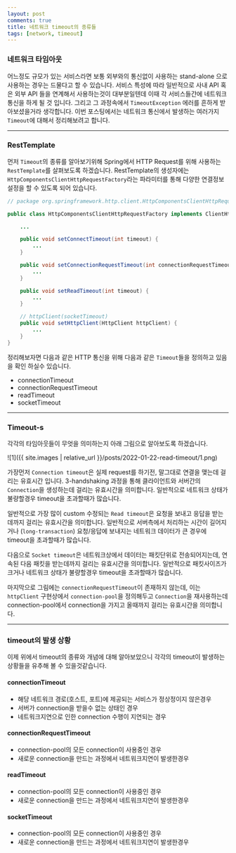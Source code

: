 ```yaml
---
layout: post
comments: true
title: 네트워크 timeout의 종류들
tags: [network, timeout]
---
```


### 네트워크 타임아웃

어느정도 규모가 있는 서비스라면 보통 외부와의 통신없이 사용하는 stand-alone 으로 사용하는 경우는 드물다고 할 수 있습니다. 서비스 특성에 따라 일반적으로 사내 API 혹은 외부 API 들을 연계해서 사용하는것이 대부분일텐데 이때 각 서비스들간에 네트워크 통신을 하게 될 것 입니다. 그리고 그 과정속에서 `TimeoutException` 에러를 흔하게 받아보셨을거라 생각합니다. 이번 포스팅에서는 네트워크 통신에서 발생하는 여러가지 `Timeout`에 대해서 정리해보려고 합니다.

---

### RestTemplate

먼저 `Timeout`의 종류를 알아보기위해 Spring에서 HTTP Request를 위해 사용하는 `RestTemplate`를 살펴보도록 하겠습니다. RestTemplate의 생성자에는 `HttpComponentsClientHttpRequestFactory`라는 파라미터를 통해 다양한 연결정보 설정을 할 수 있도록 되어 있습니다. 

```java
// package org.springframework.http.client.HttpComponentsClientHttpRequestFactory

public class HttpComponentsClientHttpRequestFactory implements ClientHttpRequestFactory, DisposableBean {

    ...

	public void setConnectTimeout(int timeout) {
        ...
	}

	public void setConnectionRequestTimeout(int connectionRequestTimeout) {
		...
	}

    public void setReadTimeout(int timeout) {
        ...
	}

    // httpClient(socketTimeout)
    public void setHttpClient(HttpClient httpClient) {
		...
	}
}
```

정리해보자면 다음과 같은 HTTP 통신을 위해 다음과 같은 `Timeout`들을 정의하고 있음을 확인 하실수 있습니다.

- connectionTimeout
- connectionRequestTimeout
- readTimeout
- socketTimeout

---

### Timeout-s

각각의 타임아웃들이 무엇을 의미하는지 아래 그림으로 알아보도록 하겠습니다.

![1]({{ site.images | relative_url }}/posts/2022-01-22-read-timeout/1.png)   

가장먼저 `Connection timeout`은 실제 request를 하기전, 말그대로 연결을 맺는데 걸리는 유효시간 입니다. 3-handshaking 과정을 통해 클라이언트와 서버간의 `Connection`을 생성하는데 걸리는 유효시간을 의미합니다. 일반적으로 네트워크 상태가 불량할경우 timeout을 초과할때가 많습니다.

일반적으로 가장 많이 custom 수정되는 `Read timeout`은 요청을 보내고 응답을 받는데까지 걸리는 유효시간을 의미합니다. 일반적으로 서버측에서 처리하는 시간이 길어지거나 (`long-transaction`) 요청/응답에 보내지는 네트워크 데이터가 큰 경우에 timeout을 초과할때가 많습니다.

다음으로 `Socket timeout`은 네트워크상에서 데이터는 패킷단위로 전송되어지는데, 연속된 다음 패킷을 받는데까지 걸리는 유효시간을 의미합니다. 일반적으로 패킷사이즈가 크거나 네트워크 상태가 불량할경우 timeout을 초과할때가 많습니다.

마지막으로 그림에는 `connectionRequestTimeout`이 존재하지 않는데, 이는 `httpClient` 구현상에서 `connection-pool`을 정의해두고 `Connection`을 재사용하는데 connection-pool에서 connection을 가지고 올때까지 걸리는 유효시간을 의미합니다.

---

### timeout의 발생 상황

이제 위에서 timeout의 종류와 개념에 대해 알아보았으니 각각의 timeout이 발생하는 상황들을 유추해 볼 수 있을것같습니다.

#### connectionTimeout
- 해당 네트워크 경로(호스트, 포트)에 제공되는 서비스가 정상정이지 않은경우
- 서버가 connection을 받을수 없는 상태인 경우
- 네트워크지연으로 인한 connection 수행이 지연되는 경우

#### connectionRequestTimeout
- connection-pool의 모든 connection이 사용중인 경우
- 새로운 connection을 만드는 과정에서 네트워크지연이 발생한경우

#### readTimeout
- connection-pool의 모든 connection이 사용중인 경우
- 새로운 connection을 만드는 과정에서 네트워크지연이 발생한경우

#### socketTimeout
- connection-pool의 모든 connection이 사용중인 경우
- 새로운 connection을 만드는 과정에서 네트워크지연이 발생한경우
